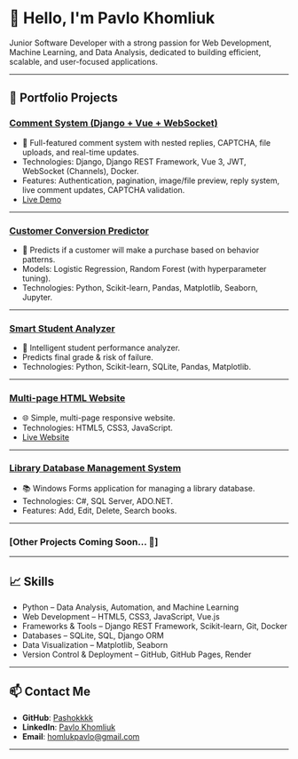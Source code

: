 # 👋 Hello, I'm Pavlo Khomliuk

Junior Software Developer with a strong passion for Web Development, Machine Learning, and Data Analysis, dedicated to building efficient, scalable, and user-focused applications.

---

## 🚀 Portfolio Projects

### [Comment System (Django + Vue + WebSocket)](https://github.com/Pashokkkk/comment-sys-test)
- 💬 Full-featured comment system with nested replies, CAPTCHA, file uploads, and real-time updates.
- Technologies: Django, Django REST Framework, Vue 3, JWT, WebSocket (Channels), Docker.
- Features: Authentication, pagination, image/file preview, reply system, live comment updates, CAPTCHA validation.
- [Live Demo](https://comment-sys-test.onrender.com/)
  
---

### [Customer Conversion Predictor](https://github.com/Pashokkkk/customer_conversion_predictor)
- 🛒 Predicts if a customer will make a purchase based on behavior patterns.
- Models: Logistic Regression, Random Forest (with hyperparameter tuning).
- Technologies: Python, Scikit-learn, Pandas, Matplotlib, Seaborn, Jupyter.
  
---

### [Smart Student Analyzer](https://github.com/Pashokkkk/student_analyzer)
- 🧠 Intelligent student performance analyzer.
- Predicts final grade & risk of failure.
- Technologies: Python, Scikit-learn, SQLite, Pandas, Matplotlib.

---

### [Multi-page HTML Website](https://github.com/Pashokkkk/monopoly_club_website)
- 🌐 Simple, multi-page responsive website.
- Technologies: HTML5, CSS3, JavaScript.
- [Live Website](https://pashokkkk.github.io/my-website/)

---

### [Library Database Management System](https://github.com/Pashokkkk/library-database)
- 📚 Windows Forms application for managing a library database.
- Technologies: C#, SQL Server, ADO.NET.
- Features: Add, Edit, Delete, Search books.

---

### [Other Projects Coming Soon... 🚧]

---

## 📈 Skills

- Python – Data Analysis, Automation, and Machine Learning
- Web Development – HTML5, CSS3, JavaScript, Vue.js
- Frameworks & Tools – Django REST Framework, Scikit-learn, Git, Docker
- Databases – SQLite, SQL, Django ORM
- Data Visualization – Matplotlib, Seaborn
- Version Control & Deployment – GitHub, GitHub Pages, Render

---

## 📫 Contact Me

- **GitHub**: [Pashokkkk](https://github.com/Pashokkkk)
- **LinkedIn**: [Pavlo Khomliuk](https://www.linkedin.com/in/pavlo-khomliuk-234799251/)
- **Email**: homlukpavlo@gmail.com 

---
